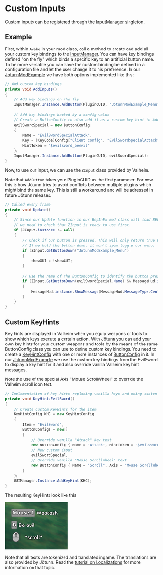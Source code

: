 ﻿# Custom Inputs
Custom inputs can be registered through the [InputManager](xref:Jotunn.Managers.InputManager) singleton.

## Example
First, within `Awake` in your mod class, call a method to create and add all your custom key bindings to the [InputManager](xref:Jotunn.Managers.InputManager). You can have key bindings defined "on the fly" which binds a specific key to an artificial button name. To be more versatile you can have the custom binding be defined in a configuration file and let the user change it to his preference. In our [JotunnModExample](https://github.com/Valheim-Modding/JotunnModExample) we have both options implemented like this:

```cs
// Add custom key bindings
private void AddInputs()
{
    // Add key bindings on the fly
    InputManager.Instance.AddButton(PluginGUID, "JotunnModExample_Menu", KeyCode.Insert);

    // Add key bindings backed by a config value
    // Create a ButtonConfig to also add it as a custom key hint in AddClonedItems
    evilSwordSpecial = new ButtonConfig
    {
        Name = "EvilSwordSpecialAttack",
        Key = (KeyCode)Config["Client config", "EvilSwordSpecialAttack"].BoxedValue,
        HintToken = "$evilsword_beevil"
    };
    InputManager.Instance.AddButton(PluginGUID, evilSwordSpecial);
}
```

Now, to use our input, we can use the `ZInput` class provided by Valheim.

Note that `AddButton` takes your PluginGUID as the first parameter. For now this is how Jötunn tries to avoid conflicts between multiple plugins which might bind the same key. This is still a workaround and will be adressed in future Jötunn releases.

```cs
// Called every frame
private void Update()
{
    // Since our Update function in our BepInEx mod class will load BEFORE Valheim loads,
    // we need to check that ZInput is ready to use first.
    if (ZInput.instance != null)
    {
        // Check if our button is pressed. This will only return true ONCE, right after our button is pressed.
        // If we hold the button down, it won't spam toggle our menu.
        if (ZInput.GetButtonDown("JotunnModExample_Menu"))
        {
            showGUI = !showGUI;
        }
        
        // Use the name of the ButtonConfig to identify the button pressed
        if (ZInput.GetButtonDown(evilSwordSpecial.Name) && MessageHud.instance.m_msgQeue.Count == 0)
        {
            MessageHud.instance.ShowMessage(MessageHud.MessageType.Center, "$evilsword_beevilmessage");
        }
    }
}
```

## Custom KeyHints

Key hints are displayed in Valheim when you equip weapons or tools to show which keys execute a certain action. With Jötunn you can add your own key hints for your custom weapons and tools by the means of the same ButtonConfig class you can use to define custom key bindings. You need to create a [KeyHintConfig](xref:Jotunn.Configs.KeyHintConfig) with one or more instances of [ButtonConfig](xref:Jotunn.Configs.ButtonConfig) in it. In our [JotunnModExample](https://github.com/Valheim-Modding/JotunnModExample) we use the custom key bindings from the EvilSword to display a key hint for it and also override vanilla Valheim key hint messages. 

Note the use of the special Axis "Mouse ScrollWheel" to override the Valheim scroll icon text.

```cs
// Implementation of key hints replacing vanilla keys and using custom keys
private void KeyHintsEvilSword()
{
    // Create custom KeyHints for the item
    KeyHintConfig KHC = new KeyHintConfig
    {
        Item = "EvilSword",
        ButtonConfigs = new[]
        {
            // Override vanilla "Attack" key text
            new ButtonConfig { Name = "Attack", HintToken = "$evilsword_shwing" },
            // New custom input
            evilSwordSpecial,
            // Override vanilla "Mouse ScrollWheel" text
            new ButtonConfig { Name = "Scroll", Axis = "Mouse ScrollWheel", HintToken = "$evilsword_scroll" }
        }
    };
    GUIManager.Instance.AddKeyHint(KHC);
}
```

The resulting KeyHints look like this

![Custom Key Hints](../../images/data/EvilSwordKeyHints.png)

Note that all texts are tokenized and translated ingame. The translations are also provided by Jötunn. Read the [tutorial on Localizations](localization.md) for more information on that topic.